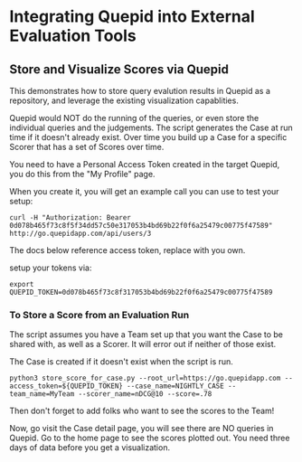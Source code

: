# Integrating Quepid into External Evaluation Tools

## Store and Visualize Scores via Quepid 

This demonstrates how to store query evalution results in Quepid as a repository, and leverage the existing visualization capablities.   

Quepid would NOT do the running of the queries, or even store the individual queries and the judgements.  The script generates the Case at run time if it doesn't already exist.  Over time you build up a Case for a specific Scorer that has a set of Scores over time.

You need to have a Personal Access Token created in the target Quepid, you do this from the "My Profile" page.

When you create it, you will get an example call you can use to test your setup:

```
curl -H "Authorization: Bearer 0d078b465f73c8f5f34dd57c50e317053b4bd69b22f0f6a25479c00775f47589" http://go.quepidapp.com/api/users/3
```

The docs below reference access token, replace with you own.  

setup your tokens via:

```
export QUEPID_TOKEN=0d078b465f73c8f317053b4bd69b22f0f6a25479c00775f47589
```


### To Store a Score from an Evaluation Run

The script assumes you have a Team set up that you want the Case to be shared with, as well as a Scorer.  It will error out if neither of those exist.  

The Case is created if it doesn't exist when the script is run.

```
python3 store_score_for_case.py --root_url=https://go.quepidapp.com --access_token=${QUEPID_TOKEN} --case_name=NIGHTLY_CASE --team_name=MyTeam --scorer_name=nDCG@10 --score=.78
```

Then don't forget to add folks who want to see the scores to the Team!

Now, go visit the Case detail page, you will see there are NO queries in Quepid.  Go to the home page to see the scores plotted out.  You need three days of data before you get a visualization.
